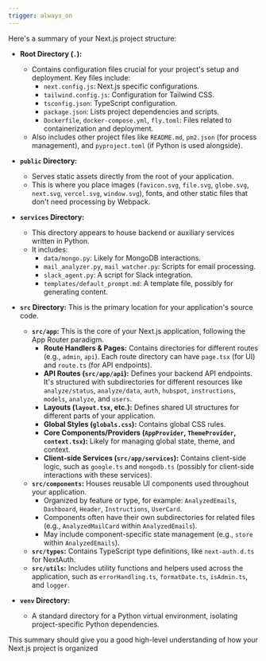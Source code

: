 ```yaml
---
trigger: always_on
---
```


Here's a summary of your Next.js project structure:

- **Root Directory (`.`):**

  - Contains configuration files crucial for your project's setup and deployment. Key files include:
    - `next.config.js`: Next.js specific configurations.
    - `tailwind.config.js`: Configuration for Tailwind CSS.
    - `tsconfig.json`: TypeScript configuration.
    - `package.json`: Lists project dependencies and scripts.
    - `Dockerfile`, `docker-compose.yml`, `fly.toml`: Files related to containerization and deployment.
  - Also includes other project files like `README.md`, `pm2.json` (for process management), and `pyproject.toml` (if Python is used alongside).

- **`public` Directory:**

  - Serves static assets directly from the root of your application.
  - This is where you place images (`favicon.svg`, `file.svg`, `globe.svg`, `next.svg`, `vercel.svg`, `window.svg`), fonts, and other static files that don't need processing by Webpack.

- **`services` Directory:**

  - This directory appears to house backend or auxiliary services written in Python.
  - It includes:
    - `data/mongo.py`: Likely for MongoDB interactions.
    - `mail_analyzer.py`, `mail_watcher.py`: Scripts for email processing.
    - `slack_agent.py`: A script for Slack integration.
    - `templates/default_prompt.md`: A template file, possibly for generating content.

- **`src` Directory:** This is the primary location for your application's source code.

  - **`src/app`:** This is the core of your Next.js application, following the App Router paradigm.
    - **Route Handlers & Pages:** Contains directories for different routes (e.g., `admin`, `api`). Each route directory can have `page.tsx` (for UI) and `route.ts` (for API endpoints).
    - **API Routes (`src/app/api`):** Defines your backend API endpoints. It's structured with subdirectories for different resources like `analyze/status`, `analyze/data`, `auth`, `hubspot`, `instructions`, `models`, `analyze`, and `users`.
    - **Layouts (`layout.tsx`, etc.):** Defines shared UI structures for different parts of your application.
    - **Global Styles (`globals.css`):** Contains global CSS rules.
    - **Core Components/Providers (`AppProvider`, `ThemeProvider`, `context.tsx`):** Likely for managing global state, theme, and context.
    - **Client-side Services (`src/app/services`):** Contains client-side logic, such as `google.ts` and `mongodb.ts` (possibly for client-side interactions with these services).
  - **`src/components`:** Houses reusable UI components used throughout your application.
    - Organized by feature or type, for example: `AnalyzedEmails`, `Dashboard`, `Header`, `Instructions`, `UserCard`.
    - Components often have their own subdirectories for related files (e.g., `AnalyzedMailCard` within `AnalyzedEmails`).
    - May include component-specific state management (e.g., `store` within `AnalyzedEmails`).
  - **`src/types`:** Contains TypeScript type definitions, like `next-auth.d.ts` for NextAuth.
  - **`src/utils`:** Includes utility functions and helpers used across the application, such as `errorHandling.ts`, `formatDate.ts`, `isAdmin.ts`, and `logger`.

- **`venv` Directory:**
  - A standard directory for a Python virtual environment, isolating project-specific Python dependencies.

This summary should give you a good high-level understanding of how your Next.js project is organized
